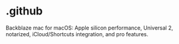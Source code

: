 # .github
Backblaze mac for macOS: Apple silicon performance, Universal 2, notarized, iCloud/Shortcuts integration, and pro features.
